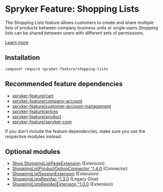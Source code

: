 # Spryker Feature: Shopping Lists

The Shopping Lists feature allows customers to create and share multiple lists of products between company business units or single users.Shopping lists can be shared between users with different sets of permissions.

[Learn more](https://docs.spryker.com/docs/pbc/all/shopping-list-and-wishlist/202307.0/base-shop/shopping-lists-feature-overview/shopping-lists-feature-overview.html)

## Installation

```
composer require spryker-feature/shopping-lists
```

## Recommended feature dependencies
- [spryker-feature/cart](https://github.com/spryker-feature/cart)
- [spryker-feature/company-account](https://github.com/spryker-feature/company-account)
- [spryker-feature/customer-account-management](https://github.com/spryker-feature/customer-account-management)
- [spryker-feature/prices](https://github.com/spryker-feature/prices)
- [spryker-feature/product](https://github.com/spryker-feature/product)
- [spryker-feature/spryker-core](https://github.com/spryker-feature/spryker-core)

If you don't include the feature dependencies, make sure you use the respective modules instead.

## Optional modules
- [Shop.ShoppingListPageExtension](https://github.com/spryker-shop/shopping-list-page-extension) (Extension)
- [ShoppingListProductOptionConnector ^1.4.0](https://github.com/spryker/shopping-list-product-option-connector) (Connector)
- [ShoppingListSessionExtension](https://github.com/spryker/shopping-list-session-extension) (Extension)
- [ShoppingListsRestApi ^1.3.0](https://github.com/spryker/shopping-lists-rest-api) (Legacy Glue)
- [ShoppingListsRestApiExtension ^1.0.0](https://github.com/spryker/shopping-lists-rest-api-extension) (Extension)
